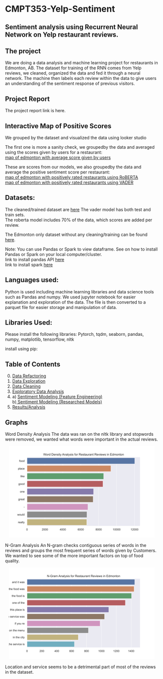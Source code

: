 # CMPT353-Yelp-Sentiment


## Sentiment analysis using Recurrent Neural Network on Yelp restaurant reviews.

## The project
We are doing a data analysis and machine learning project for restaurants in Edmonton, AB.
The dataset for training of the RNN comes from Yelp reviews, we cleaned, organized the data and fed it through a neural network.
The machine then labels each review within the data to give users an understanding of the sentiment response of previous visitors.

## Project Report
The project report link is here. 

## Interactive Map of Positive Scores
We grouped by the dataset and visualized the data using looker studio

The first one is more a sanity check, we groupedby the data and averaged using the scores given by users for a restaurant:\
[map of edmonton with average score given by users](https://datastudio.google.com/s/q-1s3WAWPrs)

These are scores from our models, we also groupedby the data and average the positive sentiment score per restaurant:\
[map of edmonton with positively rated restaurants using RoBERTA](https://datastudio.google.com/s/qQ1zFA7x7r4)\
[map of edmonton with positively rated restaurants using VADER](https://datastudio.google.com/s/gTHQGWbg2Pg)

## Datasets:
The cleaned/trained dataset are [here](https://github.com/ksjhe/CMPT353-Yelp-Sentiment/tree/main/data/trained) The vader model has both test and train sets.\
The roberta model includes 70% of the data, which scores are added per review.

The Edmonton only dataset without any cleaning/training can be found [here](https://github.com/ksjhe/CMPT353-Yelp-Sentiment/tree/main/data).

Note: You can use Pandas or Spark to view dataframe. See on how to install Pandas or Spark on your local computer/cluster.\
link to install pandas API [here](https://www.pythoncentral.io/how-to-install-pandas-in-python/)\
link to install spark [here](https://medium.com/tinghaochen/how-to-install-pyspark-locally-94501eefe421)

## Languages used:
Python is used including machine learning libraries and data science tools such as Pandas and numpy.
We used jupyter notebook for easier explanation and exploration of the data.
The file is then converted to a parquet file for easier storage and manipulation of data.

## Libraries Used:
Please install the following libraries:
Pytorch,
tqdm,
seaborn,
pandas,
numpy,
matplotlib,
tensorflow,
nltk

install using pip:


## Table of Contents
0. [Data Refactoring](https://github.com/ksjhe/CMPT353-Yelp-Sentiment/blob/main/0.Data%20Refactor.ipynb)
1. [Data Exploration](https://github.com/ksjhe/CMPT353-Yelp-Sentiment/blob/main/1.Explore.ipynb)
2. [Data Cleaning](https://github.com/ksjhe/CMPT353-Yelp-Sentiment/blob/main/2.Clean.ipynb)
3. [Exploratory Data Analysis](https://github.com/ksjhe/CMPT353-Yelp-Sentiment/blob/main/3.%20Exploratory%20Data%20Analysis.ipynb)
4. a) [Sentiment Modeling (Feature Engineering)](https://github.com/ksjhe/CMPT353-Yelp-Sentiment/blob/main/4a.%20Sentiment%20Modeling%20(Feature%20Engineering).ipynb)	<br> b)[ Sentiment Modeling (Researched Models)]( https://github.com/ksjhe/CMPT353-Yelp-Sentiment/blob/main/4b.%20Sentiment%20Modeling%20(Researched%20Models).ipynb)
5. [Results/Analysis](https://github.com/ksjhe/CMPT353-Yelp-Sentiment/blob/main/5.Analysis.ipynb)

## Graphs 

Word Density Analysis
The data was ran on the nltk library and stopwords were removed, we wanted what words were important in the actual reviews.

<p align="center"><img src="https://github.com/ksjhe/CMPT353-Yelp-Sentiment/blob/main/visuals/WDA.svg" width="480"></p>

N-Gram Analysis
An N-gram checks contiguous series of words in the reviews and groups the most frequent series of words given by Customers. We wanted to see some of the more important factors on top of food quality. 

<p align="center"><img src="https://github.com/ksjhe/CMPT353-Yelp-Sentiment/blob/main/visuals/Ngram_Analysis.svg" width="480"></p>

Location and service seems to be a detrimental part of most of the reviews in the dataset.
